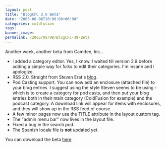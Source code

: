 ```yaml
---
layout: post
title: "BlogCFC 3.9 Beta"
date: "2005-08-08T10:08:00+06:00"
categories: coldfusion 
tags: 
banner_image: 
permalink: /2005/08/08/BlogCFC-39-Beta
---
```


Another week, another beta from Camden, Inc...

<ul>
<li>I added a category editor. Yes, I know. I waited till version 3.9 before adding a simple way for folks to edit their categories. I'm insane and I apologize.
<li>RSS 2.0. Straight from Steven Erat's <a href="http://www.talkingtree.com/blog">blog</a>.
<li>Pod Casting support. You can now add an enclosure (attached file) to your blog entries. I suggest using the style Steven seems to be using - which is to create a category for pod casts, and then put your blog entries both in their main category (ColdFusion for example) and the podcast category. A download link will appear for items with enclosures, and they will show up in the RSS feed of course.
<li>A few minor pages now use the TITLE attribute in the layout custom tag.
<li>The "admin menu bar" now lives in the layout file.
<li>Fixed a bug in the search pod.
<li>The Spanish locale file is <b>not</b> updated yet.
</ul>
 
You can download the beta <a href="http://ray.camdenfamily.com/blogbeta.zip">here</a>.